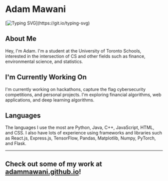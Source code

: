 # Adam Mawani
[![Typing SVG](https://readme-typing-svg.demolab.com?font=Fira+Code&duration=3750&pause=700&vCenter=true&repeat=false&random=false&width=465&lines=Hi%2C+I'm+Adam!;I'm+a+Full+Stack+Developer+and+Student.)](https://git.io/typing-svg)

## About Me
Hey, I'm Adam. I'm a student at the University of Toronto Schools, interested in the intersection of CS and other fields such as finance, environmental science, and statistics.

## I'm Currently Working On
I'm currently working on hackathons, capture the flag cybersecurity competitions, and personal projects. I'm exploring financial algorithms, web applications, and deep learning algorithms.

## Languages
The languages I use the most are Python, Java, C++, JavaScript, HTML, and CSS. I also have lots of experience using frameworks and libraries such as React.js, Express.js, TensorFlow, Pandas, Matplotlib, Numpy, PyTorch, and Flask.

<!--
---
![Top Langs](https://github-readme-stats.vercel.app/api/top-langs/?username=AdamMawani&layout=compact&theme=tokyonight)
![GitHub Stats](https://github-readme-stats.vercel.app/api?username=adammawani&show_icons=true&theme=tokyonight)
-->
---
## Check out some of my work at [adammawani.github.io](https://adammawani.github.io)!
